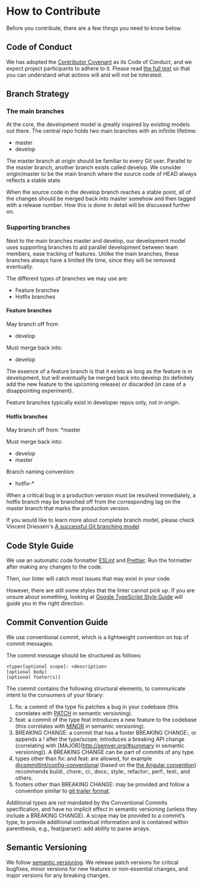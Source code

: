 
# How to Contribute

Before you contribute, there are a few things you need to know below.

## Code of Conduct

We has adopted the [Contributor Covenant](https://www.contributor-covenant.org/) as its Code of Conduct, and we expect project participants to adhere to it.
Please read [the full text](https://github.com/square-gaming/diatopia-server/blob/master/CODE_OF_CONDUCT.md) so that you can understand what actions will and will not be tolerated.

## Branch Strategy

### The main branches

At the core, the development model is greatly inspired by existing models out there.
The central repo holds two main branches with an infinite lifetime:

* master
* develop

The master branch at origin should be familiar to every Git user. Parallel to the master branch, another branch exists called develop.
We consider origin/master to be the main branch where the source code of HEAD always reflects a stable state.

When the source code in the develop branch reaches a stable point, all of the changes should be merged back into master somehow and then tagged with a release number.
How this is done in detail will be discussed further on.

### Supporting branches

Next to the main branches master and develop, our development model uses supporting branches to aid parallel development between team members, ease tracking of features.
Unlike the main branches, these branches always have a limited life time, since they will be removed eventually.

The different types of branches we may use are:

* Feature branches
* Hotfix branches

#### Feature branches

May branch off from:
* develop

Must merge back into:
* develop

The essence of a feature branch is that it exists as long as the feature is in development, but will eventually be merged back into develop (to definitely add the new feature to the upcoming release) or discarded (in case of a disappointing experiment).

Feature branches typically exist in developer repos only, not in origin.

#### Hotfix branches

May branch off from:
*master

Must merge back into:
* develop
* master

Branch naming convention:
* hotfix-*

When a critical bug in a production version must be resolved immediately, a hotfix branch may be branched off from the corresponding tag on the master branch that marks the production version.

If you would like to learn more about complete branch model, please check Vincent Driessen's [A successful Git branching model](https://nvie.com/posts/a-successful-git-branching-model/)

## Code Style Guide

We use an automatic code formatter [ESLint](https://eslint.org/) and [Prettier](https://prettier.io/). Run the formatter after making any changes to the code.

Then, our linter will catch most issues that may exist in your code.

However, there are still some styles that the linter cannot pick up.
If you are unsure about something, looking at [Google TypeScript Style Guide](https://google.github.io/styleguide/tsguide.html) will guide you in the right direction.

## Commit Convention Guide

We use conventional commit, which is a lightweight convention on top of commit messages.

The commit message should be structured as follows:
```
<type>[optional scope]: <description>
[optional body]
[optional footer(s)]
```
The commit contains the following structural elements, to communicate intent to the consumers of your library:

1. fix: a commit of the type fix patches a bug in your codebase (this correlates with [PATCH](http://semver.org/#summary) in semantic versioning).
2. feat: a commit of the type feat introduces a new feature to the codebase (this correlates with [MINOR](http://semver.org/#summary) in semantic versioning).
3. BREAKING CHANGE: a commit that has a footer BREAKING CHANGE:, or appends a ! after the type/scope, introduces a breaking API change (correlating with [MAJOR](http://semver.org/#summary in semantic versioning)). A BREAKING CHANGE can be part of commits of any type.
4. types other than fix: and feat: are allowed, for example [@commitlint/config-conventional](https://github.com/conventional-changelog/commitlint/tree/master/%40commitlint/config-conventional) (based on the [the Angular convention](https://github.com/angular/angular/blob/22b96b9/CONTRIBUTING.md#-commit-message-guidelines)) recommends build:, chore:, ci:, docs:, style:, refactor:, perf:, test:, and others.
5. footers other than BREAKING CHANGE: <description> may be provided and follow a convention similar to [git trailer format](https://git-scm.com/docs/git-interpret-trailers).

Additional types are not mandated by the Conventional Commits specification, and have no implicit effect in semantic versioning (unless they include a BREAKING CHANGE). A scope may be provided to a commit’s type, to provide additional contextual information and is contained within parenthesis, e.g., feat(parser): add ability to parse arrays.

## Semantic Versioning

We follow [semantic versioning](https://semver.org/). We release patch versions for critical bugfixes, minor versions for new features or non-essential changes, and major versions for any breaking changes. 
